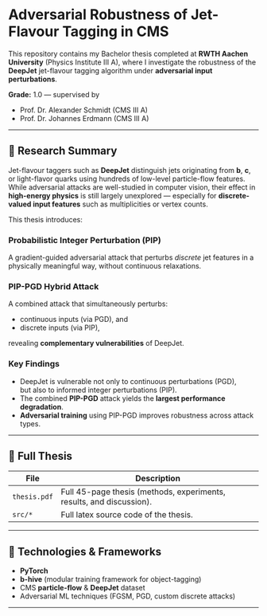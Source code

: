 # Adversarial Robustness of Jet-Flavour Tagging in CMS

This repository contains my Bachelor thesis completed at **RWTH Aachen University**
(Physics Institute III A), where I investigate the robustness of the **DeepJet**
jet-flavour tagging algorithm under **adversarial input perturbations**.

**Grade:** 1.0 — supervised by  
- Prof. Dr. Alexander Schmidt (CMS III A)  
- Prof. Dr. Johannes Erdmann (CMS III A)
---

## 🧠 Research Summary

Jet-flavour taggers such as **DeepJet** distinguish jets originating from **b**, **c**, or
light-flavor quarks using hundreds of low-level particle-flow features. While adversarial
attacks are well-studied in computer vision, their effect in **high-energy physics** is still
largely unexplored — especially for **discrete-valued input features** such as multiplicities
or vertex counts.

This thesis introduces:

### **Probabilistic Integer Perturbation (PIP)**
A gradient-guided adversarial attack that perturbs *discrete* jet features in a physically
meaningful way, without continuous relaxations.

### **PIP-PGD Hybrid Attack**
A combined attack that simultaneously perturbs:
- continuous inputs (via PGD), and
- discrete inputs (via PIP),

revealing **complementary vulnerabilities** of DeepJet.

### **Key Findings**
- DeepJet is vulnerable not only to continuous perturbations (PGD),  
  but also to informed integer perturbations (PIP).
- The combined **PIP-PGD** attack yields the **largest performance degradation**.
- **Adversarial training** using PIP-PGD improves robustness across attack types.

---

## 📄 Full Thesis

| File | Description |
|------|-------------|
| `thesis.pdf` | Full 45-page thesis (methods, experiments, results, and discussion). |
| `src/*` | Full latex source code of the thesis. |

---

## 🔧 Technologies & Frameworks
- **PyTorch**
- **b-hive** (modular training framework for object-tagging)
- CMS **particle-flow** & **DeepJet** dataset
- Adversarial ML techniques (FGSM, PGD, custom discrete attacks)
---

